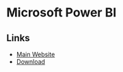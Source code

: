 # Microsoft Power BI

## Links

- [Main Website](https://powerbi.microsoft.com)
- [Download](https://powerbi.microsoft.com/en-us/downloads/)
